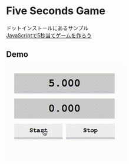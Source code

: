 # Five Seconds Game
ドットインストールにあるサンプル  
[JavaScriptで5秒当てゲームを作ろう](https://dotinstall.com/lessons/just_five_js_v3)

## Demo
![sample](sample.gif)
